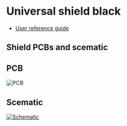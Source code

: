 # Universal shield black

- [User reference guide](https://link)

## Shield PCBs and scematic

## PCB

![PCB](https://github.com/srg74/WLED-wemos-shield/blob/master/resources/Images/WLED_Wemos_top.png)

## Scematic

[![Schematic](https://github.com/srg74/WLED-wemos-shield/blob/master/resources/Images/schematic.png)](https://github.com/srg74/WLED-wemos-shield/blob/master/resources/Images/schematic.pd)
